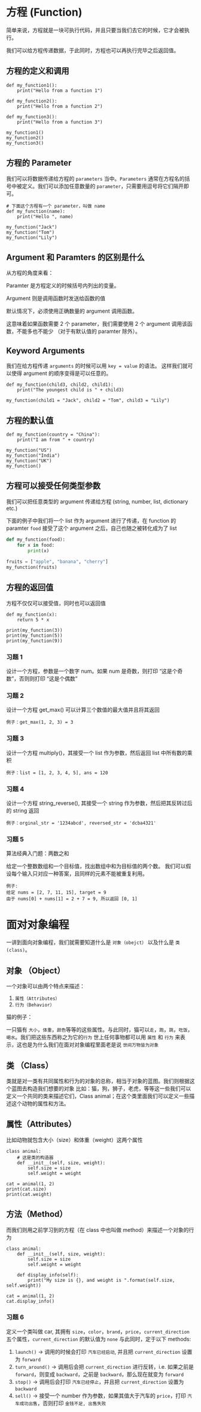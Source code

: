 # 方程 (Function)
简单来说，方程就是一块可执行代码，并且只要当我们去它的时候，它才会被执行。

我们可以给方程传递数据，于此同时，方程也可以再执行完毕之后返回值。


## 方程的定义和调用
```python3
def my_function1():
    print("Hello from a function 1")
    
def my_function2():
    print("Hello from a function 2")

def my_function3():
    print("Hello from a function 3")
  
my_function1()
my_function2()
my_function3()
```


## 方程的 Parameter
我们可以将数据传递给方程的 ```parameters``` 当中。```Parameters``` 通常在方程名的括号中被定义。我们可以添加任意数量的 ```parameter```，只需要用逗号将它们隔开即可。
```python3
# 下面这个方程有一个 parameter，叫做 name
def my_function(name):
    print("Hello ", name)
  
my_function("Jack")
my_function("Tom")
my_function("Lily")
```


## Argument 和 Paramters 的区别是什么
从方程的角度来看：

Paramter 是方程定义的时候括号内列出的变量。

Argument 则是调用函数时发送给函数的值

默认情况下，必须使用正确数量的 argument 调用函数。

这意味着如果函数需要 2 个 parameter，我们需要使用 2 个 argument 调用该函数，不能多也不能少 （对于有默认值的 paramter 除外）。


## Keyword Arguments
我们在给方程传递 ```arguments``` 的时候可以用 ```key = value``` 的语法。
这样我们就可以使得 argument 的顺序变得是可以任意的。
```python3
def my_function(child3, child2, child1):
    print("The youngest child is " + child3)

my_function(child1 = "Jack", child2 = "Tom", child3 = "Lily")
```


## 方程的默认值
```python3
def my_function(country = "China"):
    print("I am from " + country)

my_function("US")
my_function("India")
my_function("UK")
my_function()
```


## 方程可以接受任何类型参数
我们可以把任意类型的 argument 传递给方程 (string, number, list, dictionary etc.)

下面的例子中我们将一个 list 作为 argument 进行了传递，在 function 的 paramter ```food``` 接受了这个 argument 之后，自己也随之被转化成为了 list
```python
def my_function(food):
    for x in food:
        print(x)
        
fruits = ["apple", "banana", "cherry"]
my_function(fruits)
```


## 方程的返回值
方程不仅仅可以接受值，同时也可以返回值
```python3
def my_function(x):
    return 5 * x

print(my_function(3))
print(my_function(5))
print(my_function(9))
```

### 习题 1
设计一个方程，参数是一个数字 num。如果 num 是奇数，则打印 “这是个奇数”，否则则打印 “这是个偶数” 


### 习题 2
设计一个方程 get_max() 可以计算三个数值的最大值并且将其返回
```
例子：get_max(1, 2, 3) = 3
```

### 习题 3
设计一个方程 multiply()，其接受一个 list 作为参数，然后返回 list 中所有数的乘积
```
例子：list = [1, 2, 3, 4, 5], ans = 120
```

### 习题 4
设计一个方程 string_reverse(), 其接受一个 string 作为参数，然后把其反转过后的 string 返回
```
例子：orginal_str = '1234abcd', reversed_str = 'dcba4321'
```

### 习题 5
算法经典入门题：两数之和

给定一个整数数组和一个目标值，找出数组中和为目标值的两个数。
我们可以假设每个输入只对应一种答案，且同样的元素不能被重复利用。
```
例子:
给定 nums = [2, 7, 11, 15], target = 9
由于 nums[0] + nums[1] = 2 + 7 = 9, 所以返回 [0, 1]
```




# 面对对象编程
一讲到面向对象编程，我们就需要知道什么是 ```对象（obejct）``` 以及什么是 ```类(class)```。


## 对象 （Object）
一个对象可以由两个特点来描述：
1. ```属性（Attributes）```
2. ```行为（Behavior）```

猫的例子：

一只猫有 ```大小```，```体重```，```颜色```等等的这些属性。与此同时，猫可以```走```，```跑```，```跳```，```吃饭```，```喝水```。我们把这些东西称之为它的```行为```
世上任何事物都可以用 ```属性``` 和 ```行为``` 来表示，这也是为什么我们在面对对象编程里面老是说 ```世间万物皆为对象```


## 类 （Class）
类就是对一类有共同属性和行为的对象的总称，相当于对象的蓝图。我们则根据这个蓝图去构造我们想要的对象
比如：猫，狗，狮子，老虎，等等这一些我们可以定义一个共同的类来描述它们，Class animal；在这个类里面我们可以定义一些描述这个动物的属性和方法。


## 属性（Attributes）
比如动物就包含大小（size）和体重（weight）这两个属性
```python3
class animal:
    # 这是类的构造器
    def __init__(self, size, weight):
        self.size = size
        self.weight = weight
        
cat = animal(1, 2)
print(cat.size)
print(cat.weight)
```


## 方法（Method）
而我们则用之前学习到的方程（在 class 中也叫做 method）来描述一个对象的行为
```python3
class animal:
    def __init__(self, size, weight):
        self.size = size
        self.weight = weight
    
    def display_info(self):
        print("My size is {}, and weight is ".format(self.size, self.weight))
        
cat = animal(1, 2)
cat.display_info()
```


### 习题 6
定义一个类叫做 car, 其拥有 ```size```，```color```，```brand```，```price```，```current_direction``` 五个属性，```current_direction``` 的默认值为 ```none```
与此同时，定于以下 methods:
1. ```launch()``` -> 调用的时候会打印 ```汽车已经启动```, 并且把 ```current_direction``` 设置为 ```forward```
2. ```turn_around()``` -> 调用后会把 ```current_direction``` 进行反转，i.e. 如果之前是 ```forward```，则变成 ```backward```，之前是 ```backward```，那么现在就变为 ```forward```
3. ```stop()``` -> 调用后会打印 ```汽车已经停止```，并且把 ```current_direction``` 设置为 ```backward```
4. ```sell()``` -> 接受一个 number 作为参数，如果其值大于汽车的 ```price```，打印 ```汽车成功出售```，否则打印 ```金钱不足, 出售失败```
